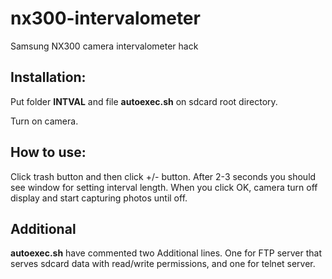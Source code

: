 # nx300-intervalometer
Samsung NX300 camera intervalometer hack

## Installation:
Put folder **INTVAL** and file **autoexec.sh** on sdcard root directory.

Turn on camera.

## How to use:
Click trash button and then click +/- button. After 2-3 seconds you should see window for setting interval length. When you click OK, camera turn off display and start capturing photos until off.

## Additional
**autoexec.sh** have commented two Additional lines. One for FTP server that serves sdcard data with read/write permissions, and one for telnet server.
